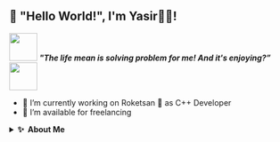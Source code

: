 ## 👋 "Hello World!", I'm Yasir🚴‍♂️!

<img src="https://media.giphy.com/media/gH3LO09IOiZIqePwv9/giphy.gif" width="50" /> <b><i align="center">"The life mean is solving problem for me! And it's enjoying?”</i></b> <img src="https://media.giphy.com/media/qjqUcgIyRjsl2/giphy.gif" width="50" />

- 🔭 I’m currently working on Roketsan :rocket: as C++ Developer
- 🤝 I’m available for freelancing
<!-- - 📫 How to reach me -->
<!-- - 💞️ I’m looking to collaborate on ... -->

<details>
<summary>
    <b><g-emoji class="g-emoji" alias="sparkles" fallback-src="https://github.githubassets.com/images/icons/emoji/unicode/2728.png">✨</g-emoji>&nbsp;&nbsp;About&nbsp;Me</b>
</summary>
<br>
<p>I'm Electrical & Electronics Engineer. But I'm interested in embedded systems programming and C++ programming language.</p>

<p>In Summer of 2022, I participated TEKNOFEST Model Satellite Competition which is organized in TÜRKİYE and I launched the satellite together with me to the space. It's only joke, was only launched satellite! I programmed "Flight Control Systems & Ground Station Interface".</p>

<p>And I built "Steel White House" with my family. It's not about computer or software. But It was very important for me because I was 20 years old when I built a house.</p>

<p>I'm currently work as a Flight Test Engineer in Roketsan from March, 2023 </p>

</details>
<br>

<!-- [My GitHub Page](https://github.com/ayteksar)

[E-mail](https://www.google.com)


<a href="https://github.com/ayteksar"><img alt="Github" src="https://camo.githubusercontent.com/297212f5cfd71f14f1a774a22bfd24b24bfa996aa72f4d941f790c8606ca8f0d/68747470733a2f2f696d672e736869656c64732e696f2f62616467652f4769744875622d2532333132313030452e7376673f267374796c653d666f722d7468652d6261646765266c6f676f3d476974687562266c6f676f436f6c6f723d7768697465" data-canonical-src="https://img.shields.io/badge/GitHub-%2312100E.svg?&amp;style=for-the-badge&amp;logo=Github&amp;logoColor=white" style="max-width: 100%;">
</a> -->


<!-- ![This is an image](https://myoctocat.com/assets/images/base-octocat.svg) -->
